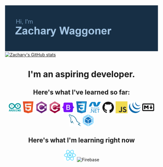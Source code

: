 [![MasterHead](README/images/header.png)](https://github.com/CyndaZ42)
[![Zachary's GitHub stats](https://github-readme-stats.vercel.app/api?username=CyndaZ42&show_icons=true&theme=prussian&hide_border=true)](https://github.com/CyndaZ42/CyndaZ42)
<h1 align="center">I'm an aspiring developer.</h1>
<h2 align="center">Here's what I've learned so far:</h2>
<div align="center">
<img src="README/images/languages/arduino.svg" alt="Arduino" width="40" height="40">
<img src="README/images/languages/html5.svg" alt="HTML5" width="40" height="40">
<img src="README/images/languages/csharp.svg" alt="C#" width="40" height="40">
<img src="README/images/languages/cplusplus.svg" alt="C++" width="40" height="40">
<img src="README/images/languages/bootstrap.svg" alt="Bootstrap" width="40" height="40">
<img src="README/images/languages/css3.svg" alt="CSS" width="40" height="40">
<img src="README/images/languages/dot-net.svg" alt="dotNET" width="40" height="40">
<img src="README/images/languages/github.svg" alt="GitHub" width="40" height="40">
<img src="README/images/languages/javascript.svg" alt="JavaScript" width="40" height="40">
<img src="README/images/languages/jquery.svg" alt="jQuery" width="40" height="40">
<img src="README/images/languages/markdown.svg" alt="Markdown" width="40" height="40">
<img src="README/images/languages/mysql.svg" alt="mySQL" width="40" height="40">
<img src="README/images/languages/webpack.svg" alt="Webpack" width="40" height="40">
</div>
<h2 align="center"> Here's what I'm learning right now </h2>
<div align="center">
<img src="README/images/languages/react.svg" alt="React" width="40" height="40">
<img src="https://cdn.jsdelivr.net/gh/devicons/devicon/icons/firebase/firebase-plain.svg" alt="Firebase" width="40" height="40"/>
</div>

